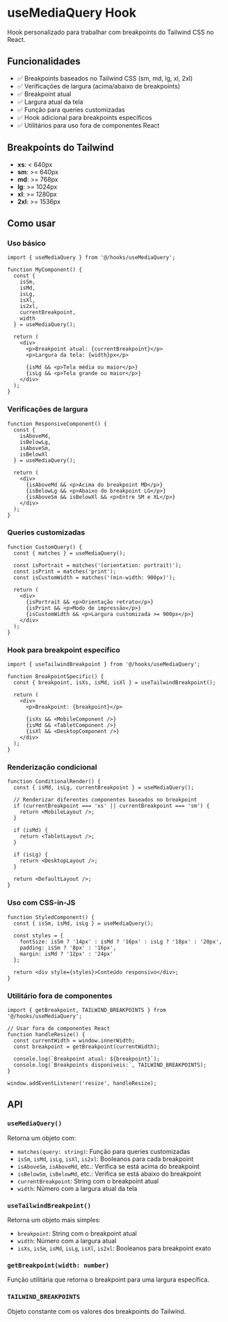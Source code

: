 # useMediaQuery Hook

Hook personalizado para trabalhar com breakpoints do Tailwind CSS no React.

## Funcionalidades

- ✅ Breakpoints baseados no Tailwind CSS (sm, md, lg, xl, 2xl)
- ✅ Verificações de largura (acima/abaixo de breakpoints)
- ✅ Breakpoint atual
- ✅ Largura atual da tela
- ✅ Função para queries customizadas
- ✅ Hook adicional para breakpoints específicos
- ✅ Utilitários para uso fora de componentes React

## Breakpoints do Tailwind

- **xs**: < 640px
- **sm**: >= 640px
- **md**: >= 768px  
- **lg**: >= 1024px
- **xl**: >= 1280px
- **2xl**: >= 1536px

## Como usar

### Uso básico

```tsx
import { useMediaQuery } from '@/hooks/useMediaQuery';

function MyComponent() {
  const {
    isSm,
    isMd,
    isLg,
    isXl,
    is2xl,
    currentBreakpoint,
    width
  } = useMediaQuery();

  return (
    <div>
      <p>Breakpoint atual: {currentBreakpoint}</p>
      <p>Largura da tela: {width}px</p>
      
      {isMd && <p>Tela média ou maior</p>}
      {isLg && <p>Tela grande ou maior</p>}
    </div>
  );
}
```

### Verificações de largura

```tsx
function ResponsiveComponent() {
  const {
    isAboveMd,
    isBelowLg,
    isAboveSm,
    isBelowXl
  } = useMediaQuery();

  return (
    <div>
      {isAboveMd && <p>Acima do breakpoint MD</p>}
      {isBelowLg && <p>Abaixo do breakpoint LG</p>}
      {isAboveSm && isBelowXl && <p>Entre SM e XL</p>}
    </div>
  );
}
```

### Queries customizadas

```tsx
function CustomQuery() {
  const { matches } = useMediaQuery();

  const isPortrait = matches('(orientation: portrait)');
  const isPrint = matches('print');
  const isCustomWidth = matches('(min-width: 900px)');

  return (
    <div>
      {isPortrait && <p>Orientação retrato</p>}
      {isPrint && <p>Modo de impressão</p>}
      {isCustomWidth && <p>Largura customizada >= 900px</p>}
    </div>
  );
}
```

### Hook para breakpoint específico

```tsx
import { useTailwindBreakpoint } from '@/hooks/useMediaQuery';

function BreakpointSpecific() {
  const { breakpoint, isXs, isMd, isXl } = useTailwindBreakpoint();

  return (
    <div>
      <p>Breakpoint: {breakpoint}</p>
      
      {isXs && <MobileComponent />}
      {isMd && <TabletComponent />}
      {isXl && <DesktopComponent />}
    </div>
  );
}
```

### Renderização condicional

```tsx
function ConditionalRender() {
  const { isMd, isLg, currentBreakpoint } = useMediaQuery();

  // Renderizar diferentes componentes baseados no breakpoint
  if (currentBreakpoint === 'xs' || currentBreakpoint === 'sm') {
    return <MobileLayout />;
  }

  if (isMd) {
    return <TabletLayout />;
  }

  if (isLg) {
    return <DesktopLayout />;
  }

  return <DefaultLayout />;
}
```

### Uso com CSS-in-JS

```tsx
function StyledComponent() {
  const { isSm, isMd, isLg } = useMediaQuery();

  const styles = {
    fontSize: isSm ? '14px' : isMd ? '16px' : isLg ? '18px' : '20px',
    padding: isSm ? '8px' : '16px',
    margin: isMd ? '12px' : '24px'
  };

  return <div style={styles}>Conteúdo responsivo</div>;
}
```

### Utilitário fora de componentes

```tsx
import { getBreakpoint, TAILWIND_BREAKPOINTS } from '@/hooks/useMediaQuery';

// Usar fora de componentes React
function handleResize() {
  const currentWidth = window.innerWidth;
  const breakpoint = getBreakpoint(currentWidth);
  
  console.log(`Breakpoint atual: ${breakpoint}`);
  console.log(`Breakpoints disponíveis:`, TAILWIND_BREAKPOINTS);
}

window.addEventListener('resize', handleResize);
```

## API

### `useMediaQuery()`

Retorna um objeto com:

- `matches(query: string)`: Função para queries customizadas
- `isSm`, `isMd`, `isLg`, `isXl`, `is2xl`: Booleanos para cada breakpoint
- `isAboveSm`, `isAboveMd`, etc.: Verifica se está acima do breakpoint
- `isBelowSm`, `isBelowMd`, etc.: Verifica se está abaixo do breakpoint
- `currentBreakpoint`: String com o breakpoint atual
- `width`: Número com a largura atual da tela

### `useTailwindBreakpoint()`

Retorna um objeto mais simples:

- `breakpoint`: String com o breakpoint atual
- `width`: Número com a largura atual
- `isXs`, `isSm`, `isMd`, `isLg`, `isXl`, `is2xl`: Booleanos para breakpoint exato

### `getBreakpoint(width: number)`

Função utilitária que retorna o breakpoint para uma largura específica.

### `TAILWIND_BREAKPOINTS`

Objeto constante com os valores dos breakpoints do Tailwind.
